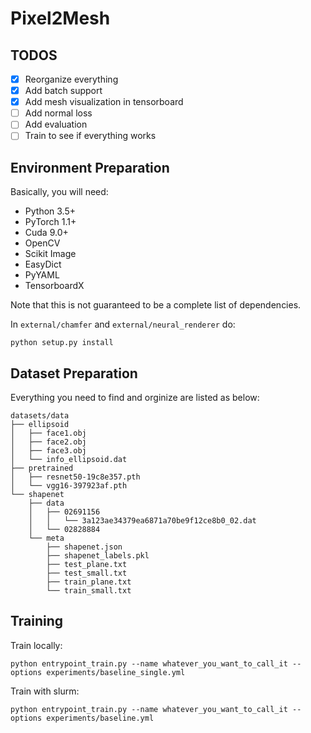 # Pixel2Mesh

## TODOS

- [x] Reorganize everything
- [x] Add batch support
- [x] Add mesh visualization in tensorboard
- [ ] Add normal loss
- [ ] Add evaluation
- [ ] Train to see if everything works

## Environment Preparation

Basically, you will need:

* Python 3.5+
* PyTorch 1.1+
* Cuda 9.0+
* OpenCV
* Scikit Image
* EasyDict
* PyYAML
* TensorboardX

Note that this is not guaranteed to be a complete list of dependencies.

In `external/chamfer` and `external/neural_renderer` do:

```
python setup.py install
```

## Dataset Preparation

Everything you need to find and orginize are listed as below:

```
datasets/data
├── ellipsoid
│   ├── face1.obj
│   ├── face2.obj
│   ├── face3.obj
│   └── info_ellipsoid.dat
├── pretrained
│   ├── resnet50-19c8e357.pth
│   └── vgg16-397923af.pth
└── shapenet
    ├── data
    │   ├── 02691156
    │   │   └── 3a123ae34379ea6871a70be9f12ce8b0_02.dat
    │   └── 02828884
    └── meta
        ├── shapenet.json
        ├── shapenet_labels.pkl
        ├── test_plane.txt
        ├── test_small.txt
        ├── train_plane.txt
        └── train_small.txt
```

## Training

Train locally:

```
python entrypoint_train.py --name whatever_you_want_to_call_it --options experiments/baseline_single.yml
```

Train with slurm:

```
python entrypoint_train.py --name whatever_you_want_to_call_it --options experiments/baseline.yml
```
